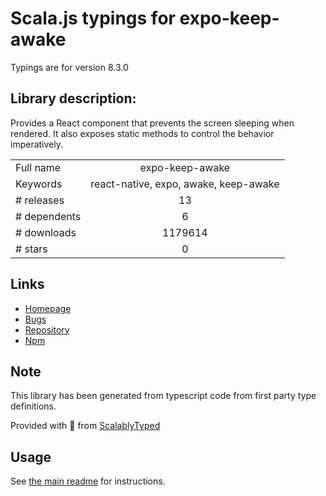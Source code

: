 
# Scala.js typings for expo-keep-awake

Typings are for version 8.3.0

## Library description:
Provides a React component that prevents the screen sleeping when rendered. It also exposes static methods to control the behavior imperatively.

|                    |                 |
| ------------------ | :-------------: |
| Full name          | expo-keep-awake |
| Keywords           | react-native, expo, awake, keep-awake |
| # releases         | 13 |
| # dependents       | 6 |
| # downloads        | 1179614 |
| # stars            | 0 |

## Links
- [Homepage](https://docs.expo.io/versions/latest/sdk/keep-awake/)
- [Bugs](https://github.com/expo/expo/issues)
- [Repository](https://github.com/expo/expo)
- [Npm](https://www.npmjs.com/package/expo-keep-awake)
    


## Note
This library has been generated from typescript code from first party type definitions.

Provided with :purple_heart: from [ScalablyTyped](https://github.com/oyvindberg/ScalablyTyped)

## Usage
See [the main readme](../../readme.md) for instructions.


